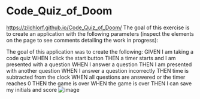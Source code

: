 # Code_Quiz_of_Doom
https://zilchlorf.github.io/Code_Quiz_of_Doom/
The goal of this exercise is to create an application with the following parameters 
(inspect the elements on the page to see comments detailing the work in progress):

The goal of this application was to create the following:
GIVEN I am taking a code quiz
WHEN I click the start button
THEN a timer starts and I am presented with a question
WHEN I answer a question
THEN I am presented with another question
WHEN I answer a question incorrectly
THEN time is subtracted from the clock
WHEN all questions are answered or the timer reaches 0
THEN the game is over
WHEN the game is over
THEN I can save my initials and score
![image](https://user-images.githubusercontent.com/63215148/83106475-5ff71b80-a071-11ea-8aad-47b7bb66d9a0.png)
